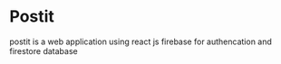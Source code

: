 # Postit
postit is a web application using react js firebase  for authencation and firestore database
